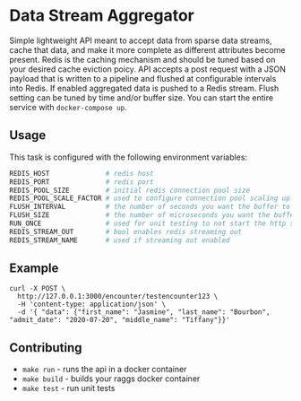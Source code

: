 # Data Stream Aggregator

Simple lightweight API meant to accept data from sparse data streams, cache 
that data, and make it more complete as different attributes become present.
Redis is the caching mechanism and should be tuned based on your desired cache 
eviction poicy. API accepts a post request with a JSON payload that is written 
to a pipeline and flushed at configurable intervals into Redis. If enabled 
aggregated data is pushed to a Redis stream. Flush setting can be tuned by time 
and/or buffer size. You can start the entire service with `docker-compose up`.

## Usage

This task is configured with the following environment variables:

```bash
REDIS_HOST              # redis host
REDIS_PORT              # redis port
REDIS_POOL_SIZE         # initial redis connection pool size
REDIS_POOL_SCALE_FACTOR # used to configure connection pool scaling up behavior (REDIS_POOL_SIZE * REDIS_POOL_SCALE_FACTOR)
FLUSH_INTERVAL          # the number of seconds you want the buffer to be flushed
FLUSH_SIZE              # the number of microseconds you want the buffer to fill before flush
RUN_ONCE                # used for unit testing to not start the http server
REDIS_STREAM_OUT        # bool enables redis streaming out
REDIS_STREAM_NAME       # used if streaming out enabled
```

## Example

```
curl -X POST \
  http://127.0.0.1:3000/encounter/testencounter123 \
  -H 'content-type: application/json' \
  -d '{ "data": {"first_name": "Jasmine", "last_name": "Bourbon", "admit_date": "2020-07-20", "middle_name": "Tiffany"}}'
```


## Contributing

* `make run` - runs the api in a docker container
* `make build` - builds your raggs docker container
* `make test` - run unit tests
